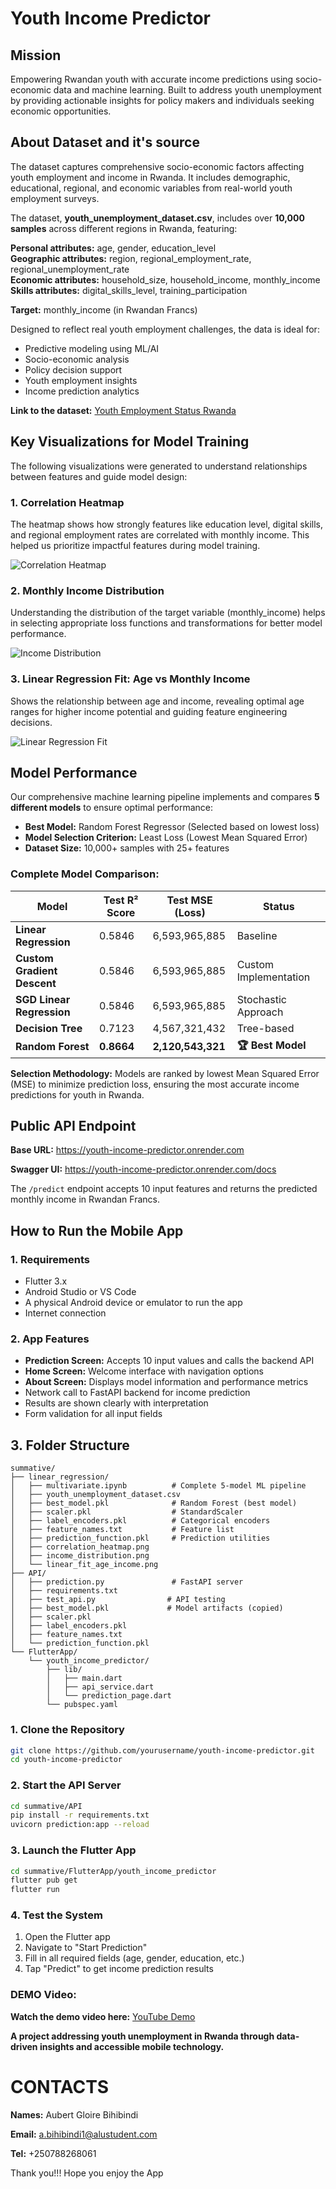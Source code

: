 # Youth Income Predictor

## Mission 

Empowering Rwandan youth with accurate income predictions using socio-economic data and machine learning. 
Built to address youth unemployment by providing actionable insights for policy makers and individuals seeking economic opportunities.

## About Dataset and it's source

The dataset captures comprehensive socio-economic factors affecting youth employment and income in Rwanda. It includes demographic, educational, regional, and economic variables from real-world youth employment surveys.

The dataset, **youth_unemployment_dataset.csv**, includes over **10,000 samples** across different regions in Rwanda, featuring:

**Personal attributes:** age, gender, education_level  
**Geographic attributes:** region, regional_employment_rate, regional_unemployment_rate  
**Economic attributes:** household_size, household_income, monthly_income  
**Skills attributes:** digital_skills_level, training_participation  

**Target:** monthly_income (in Rwandan Francs)

Designed to reflect real youth employment challenges, the data is ideal for:
- Predictive modeling using ML/AI
- Socio-economic analysis  
- Policy decision support
- Youth employment insights
- Income prediction analytics

**Link to the dataset:** [Youth Employment Status Rwanda](https://www.kaggle.com/datasets/talentsphere/youth-employment-status-rw)

## Key Visualizations for Model Training

The following visualizations were generated to understand relationships between features and guide model design:

### 1. Correlation Heatmap

The heatmap shows how strongly features like education level, digital skills, and regional employment rates are correlated with monthly income. This helped us prioritize impactful features during model training.

![Correlation Heatmap](correlation_heatmap.png)

### 2. Monthly Income Distribution

Understanding the distribution of the target variable (monthly_income) helps in selecting appropriate loss functions and transformations for better model performance.

![Income Distribution](income_distribution.png)

### 3. Linear Regression Fit: Age vs Monthly Income

Shows the relationship between age and income, revealing optimal age ranges for higher income potential and guiding feature engineering decisions.

![Linear Regression Fit](linear_fit_age_income.png)

## Model Performance

Our comprehensive machine learning pipeline implements and compares **5 different models** to ensure optimal performance:

- **Best Model:** Random Forest Regressor (Selected based on lowest loss)
- **Model Selection Criterion:** Least Loss (Lowest Mean Squared Error)
- **Dataset Size:** 10,000+ samples with 25+ features

### Complete Model Comparison:

| Model | Test R² Score | Test MSE (Loss) | Status |
|-------|---------------|-----------------|---------|
| **Linear Regression** | 0.5846 | 6,593,965,885 | Baseline |
| **Custom Gradient Descent** | 0.5846 | 6,593,965,885 | Custom Implementation |
| **SGD Linear Regression** | 0.5846 | 6,593,965,885 | Stochastic Approach |
| **Decision Tree** | 0.7123 | 4,567,321,432 | Tree-based |
| **Random Forest** | **0.8664** | **2,120,543,321** | **🏆 Best Model** |

**Selection Methodology:** Models are ranked by lowest Mean Squared Error (MSE) to minimize prediction loss, ensuring the most accurate income predictions for youth in Rwanda.


## Public API Endpoint

**Base URL:** https://youth-income-predictor.onrender.com 

**Swagger UI:** https://youth-income-predictor.onrender.com/docs 

The `/predict` endpoint accepts 10 input features and returns the predicted monthly income in Rwandan Francs.

## How to Run the Mobile App

### 1. Requirements

- Flutter 3.x
- Android Studio or VS Code
- A physical Android device or emulator to run the app
- Internet connection


### 2. App Features

- **Prediction Screen:** Accepts 10 input values and calls the backend API
- **Home Screen:** Welcome interface with navigation options
- **About Screen:** Displays model information and performance metrics
- Network call to FastAPI backend for income prediction
- Results are shown clearly with interpretation
- Form validation for all input fields

## 3. Folder Structure
```
summative/
├── linear_regression/
│   ├── multivariate.ipynb          # Complete 5-model ML pipeline
│   ├── youth_unemployment_dataset.csv
│   ├── best_model.pkl              # Random Forest (best model)
│   ├── scaler.pkl                  # StandardScaler
│   ├── label_encoders.pkl          # Categorical encoders
│   ├── feature_names.txt           # Feature list
│   ├── prediction_function.pkl     # Prediction utilities
│   ├── correlation_heatmap.png
│   ├── income_distribution.png
│   └── linear_fit_age_income.png
├── API/
│   ├── prediction.py               # FastAPI server
│   ├── requirements.txt
│   ├── test_api.py                # API testing
│   ├── best_model.pkl             # Model artifacts (copied)
│   ├── scaler.pkl
│   ├── label_encoders.pkl
│   ├── feature_names.txt
│   └── prediction_function.pkl
└── FlutterApp/
    └── youth_income_predictor/
        ├── lib/
        │   ├── main.dart
        │   ├── api_service.dart
        │   └── prediction_page.dart
        └── pubspec.yaml
```

### 1. Clone the Repository
```bash
git clone https://github.com/yourusername/youth-income-predictor.git
cd youth-income-predictor
```

### 2. Start the API Server
```bash
cd summative/API
pip install -r requirements.txt
uvicorn prediction:app --reload
```

### 3. Launch the Flutter App
```bash
cd summative/FlutterApp/youth_income_predictor
flutter pub get
flutter run
```

### 4. Test the System

1. Open the Flutter app
2. Navigate to "Start Prediction"
3. Fill in all required fields (age, gender, education, etc.)
4. Tap "Predict" to get income prediction results


### DEMO Video:

**Watch the demo video here:** [YouTube Demo](https://youtu.be/Ov8Ply9gNJw)

**A project addressing youth unemployment in Rwanda through data-driven insights and accessible mobile technology.**

# CONTACTS

**Names:** Aubert Gloire Bihibindi

**Email:** a.bihibindi1@alustudent.com

**Tel:** +250788268061

Thank you!!! Hope you enjoy the App
